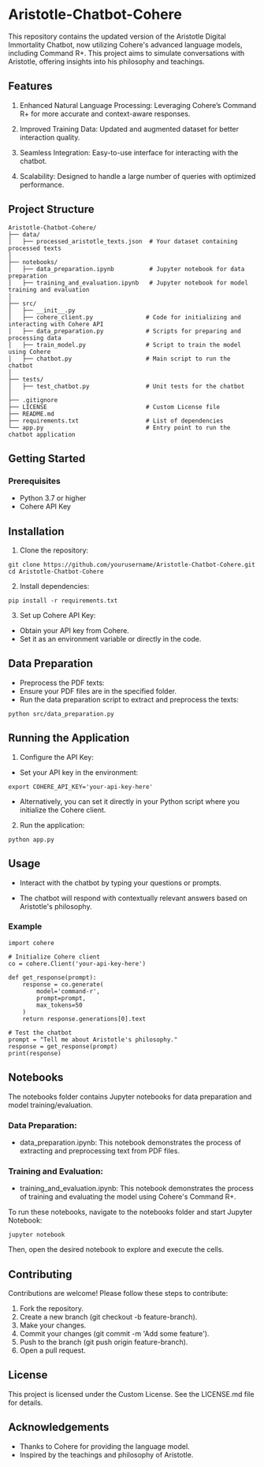# Aristotle-Chatbot-Cohere

This repository contains the updated version of the Aristotle Digital Immortality Chatbot, now utilizing Cohere's advanced language models, including Command R+. This project aims to simulate conversations with Aristotle, offering insights into his philosophy and teachings.

## Features

1. Enhanced Natural Language Processing: Leveraging Cohere’s Command R+ for more accurate and context-aware responses.

2. Improved Training Data: Updated and augmented dataset for better interaction quality.

3. Seamless Integration: Easy-to-use interface for interacting with the chatbot.
4. Scalability: Designed to handle a large number of queries with optimized performance.

## Project Structure

```
Aristotle-Chatbot-Cohere/
├── data/
│   ├── processed_aristotle_texts.json  # Your dataset containing processed texts
│
├── notebooks/
│   ├── data_preparation.ipynb          # Jupyter notebook for data preparation
│   ├── training_and_evaluation.ipynb   # Jupyter notebook for model training and evaluation
│
├── src/
│   ├── __init__.py
│   ├── cohere_client.py               # Code for initializing and interacting with Cohere API
│   ├── data_preparation.py            # Scripts for preparing and processing data
│   ├── train_model.py                 # Script to train the model using Cohere
│   ├── chatbot.py                     # Main script to run the chatbot
│
├── tests/
│   ├── test_chatbot.py                # Unit tests for the chatbot
│
├── .gitignore
├── LICENSE                            # Custom License file
├── README.md
├── requirements.txt                   # List of dependencies
└── app.py                             # Entry point to run the chatbot application
```


## Getting Started

### Prerequisites

- Python 3.7 or higher
- Cohere API Key

## Installation

1. Clone the repository:

```
git clone https://github.com/yourusername/Aristotle-Chatbot-Cohere.git
cd Aristotle-Chatbot-Cohere
```

2. Install dependencies:

```
pip install -r requirements.txt
```

3. Set up Cohere API Key:

- Obtain your API key from Cohere.
- Set it as an environment variable or directly in the code.

## Data Preparation

- Preprocess the PDF texts:
- Ensure your PDF files are in the specified folder.
- Run the data preparation script to extract and preprocess the texts:

```
python src/data_preparation.py
```

## Running the Application
1. Configure the API Key:

- Set your API key in the environment:
```
export COHERE_API_KEY='your-api-key-here'
```

- Alternatively, you can set it directly in your Python script where you initialize the Cohere client.

2. Run the application:
```
python app.py
```

## Usage

- Interact with the chatbot by typing your questions or prompts.

- The chatbot will respond with contextually relevant answers based on Aristotle's philosophy.

### Example
```
import cohere

# Initialize Cohere client
co = cohere.Client('your-api-key-here')

def get_response(prompt):
    response = co.generate(
        model='command-r',
        prompt=prompt,
        max_tokens=50
    )
    return response.generations[0].text

# Test the chatbot
prompt = "Tell me about Aristotle's philosophy."
response = get_response(prompt)
print(response)
```

## Notebooks

The notebooks folder contains Jupyter notebooks for data preparation and model training/evaluation.

### Data Preparation:

- data_preparation.ipynb: This notebook demonstrates the process of extracting and preprocessing text from PDF files.

### Training and Evaluation:

- training_and_evaluation.ipynb: This notebook demonstrates the process of training and evaluating the model using Cohere's Command R+.

To run these notebooks, navigate to the notebooks folder and start Jupyter Notebook:

```
jupyter notebook
```
Then, open the desired notebook to explore and execute the cells.

## Contributing

Contributions are welcome! Please follow these steps to contribute:

1. Fork the repository.
2. Create a new branch (git checkout -b feature-branch).
3. Make your changes.
4. Commit your changes (git commit -m 'Add some feature').
5. Push to the branch (git push origin feature-branch).
6. Open a pull request.


## License
This project is licensed under the Custom License. See the LICENSE.md file for details.

## Acknowledgements
- Thanks to Cohere for providing the language model.
- Inspired by the teachings and philosophy of Aristotle.
